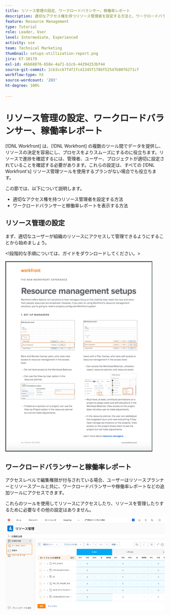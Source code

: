 ```yaml
---
title: リソース管理の設定、ワークロードバランサー、稼働率レポート
description: 適切なアクセス権を持つリソース管理者を設定する方法と、ワークロードバランサーと稼働率レポートを表示する方法について説明します。
feature: Resource Management
type: Tutorial
role: Leader, User
level: Intermediate, Experienced
activity: use
team: Technical Marketing
thumbnail: setups-utillization-report.png
jira: KT-10179
exl-id: 46b68876-658e-4a71-b1c6-44294253bf44
source-git-commit: 2cb3cc67f4f1fcd1345f178bf525d7b00f6271cf
workflow-type: ht
source-wordcount: '203'
ht-degree: 100%

---
```


# リソース管理の設定、ワークロードバランサー、稼働率レポート

[!DNL Workfront] は、[!DNL Workfront] の複数のツール間でデータを提供し、リソースの決定を容易にし、プロセスをよりスムーズにするのに役立ちます。リソースで進捗を確認するには、管理者、ユーザー、プロジェクトが適切に設定されていることを確認する必要があります。これらの設定は、すべての [!DNL Workfront's] リソース管理ツールを使用するプランがない場合でも役立ちます。

この節では、以下について説明します。

* 適切なアクセス権を持つリソース管理者を設定する方法
* ワークロードバランサーと稼働率レポートを表示する方法

## リソース管理の設定

まず、適切なユーザーが組織のリソースにアクセスして管理できるようにすることから始めましょう。

&lt;!段階的な手順については、ガイドをダウンロードしてください。&gt;

![リソース管理の設定のまとめ](assets/rm_setup01.png)


## ワークロードバランサーと稼働率レポート

アクセスレベルで編集権限が付与されている場合、ユーザーはリソースプランナーとリソースプールと共に、ワークロードバランサーや稼働率レポートなどの追加ツールにアクセスできます。

これらのツールを使用してリソースにアクセスしたり、リソースを管理したりするために必要なその他の設定はありません。

![ワークロードバランサーと稼働率レポート](assets/rm_setup02.png)
